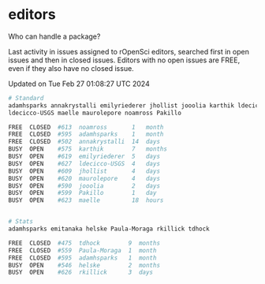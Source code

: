 # editors

Who can handle a package?

Last activity in issues assigned to rOpenSci editors, searched first in open
issues and then in closed issues. Editors with no open issues are FREE, even if
they also have no closed issue.


Updated on Tue Feb 27 01:08:27 UTC 2024

```bash
# Standard
adamhsparks annakrystalli emilyriederer jhollist jooolia karthik ldecicco
ldecicco-USGS maelle maurolepore noamross Pakillo

FREE  CLOSED  #613  noamross       1   month
FREE  CLOSED  #595  adamhsparks    1   month
FREE  CLOSED  #502  annakrystalli  14  days
BUSY  OPEN    #575  karthik        7   months
BUSY  OPEN    #619  emilyriederer  5   days
BUSY  OPEN    #627  ldecicco-USGS  4   days
BUSY  OPEN    #609  jhollist       4   days
BUSY  OPEN    #620  maurolepore    4   days
BUSY  OPEN    #590  jooolia        2   days
BUSY  OPEN    #599  Pakillo        1   day
BUSY  OPEN    #623  maelle         18  hours


# Stats
adamhsparks emitanaka helske Paula-Moraga rkillick tdhock

FREE  CLOSED  #475  tdhock        9  months
FREE  CLOSED  #559  Paula-Moraga  1  month
FREE  CLOSED  #595  adamhsparks   1  month
BUSY  OPEN    #546  helske        2  months
BUSY  OPEN    #626  rkillick      3  days
```
